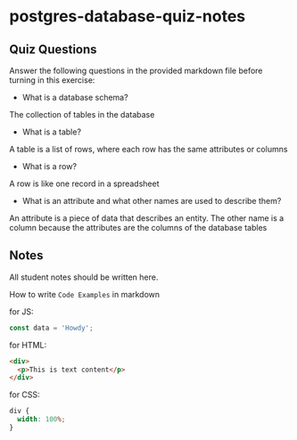 # postgres-database-quiz-notes

## Quiz Questions

Answer the following questions in the provided markdown file before turning in this exercise:

- What is a database schema?

The collection of tables in the database

- What is a table?

A table is a list of rows, where each row has the same attributes or columns

- What is a row?

A row is like one record in a spreadsheet

- What is an attribute and what other names are used to describe them?

An attribute is a piece of data that describes an entity. The other name is a column because the attributes are the columns of the database tables

## Notes

All student notes should be written here.

How to write `Code Examples` in markdown

for JS:

```javascript
const data = 'Howdy';
```

for HTML:

```html
<div>
  <p>This is text content</p>
</div>
```

for CSS:

```css
div {
  width: 100%;
}
```
